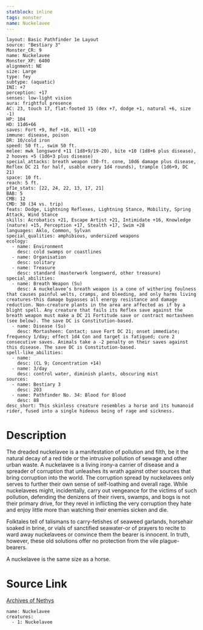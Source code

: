 ```yaml
---
statblock: inline
tags: monster
name: Nuckelavee
---
```

```statblock
layout: Basic Pathfinder 1e Layout
source: "Bestiary 3"
Monster_CR: 9
name: Nuckelavee
Monster_XP: 6400
alignment: NE
size: Large
type: fey
subtype: (aquatic)
INI: +7
perception: +17
senses: low-light vision
aura: frightful presence
AC: 23, touch 17, flat-footed 15 (dex +7, dodge +1, natural +6, size -1)
HP: 104
HD: 11d6+66
saves: Fort +9, Ref +16, Will +10
immune: disease, poison
DR: 10/cold iron
speed: 50 ft., swim 50 ft.
melee: mwk longsword +11 (1d8+9/19-20), bite +10 (1d8+6 plus disease), 2 hooves +5 (1d6+3 plus disease)
special_attacks: breath weapon (30-ft. cone, 10d6 damage plus disease, Reflex DC 21 for half, usable every 1d4 rounds), trample (1d6+9, DC 21)
space: 10 ft.
reach: 5 ft.
pf1e_stats: [22, 24, 22, 13, 17, 21]
BAB: 5
CMB: 12
CMD: 30 (34 vs. trip)
feats: Dodge, Lightning Reflexes, Lightning Stance, Mobility, Spring Attack, Wind Stance
skills: Acrobatics +21, Escape Artist +21, Intimidate +16, Knowledge (nature) +15, Perception +17, Stealth +17, Swim +28
languages: Aklo, Common, Sylvan
special_qualities: amphibious, undersized weapons
ecology:
  - name: Environment
    desc: cold swamps or coastlines
  - name: Organisation
    desc: solitary
  - name: Treasure
    desc: standard (masterwork longsword, other treasure)
special_abilities:
  - name: Breath Weapon (Su)
    desc: A nuckelavee’s breath weapon is a cone of withering foulness that causes painful welts, cramps, and bleeding, and only harms living creatures-this damage bypasses all energy resistance and damage reduction. Non-creature plants in the area are affected as if by a blight spell. Any creature that fails its Reflex save against the breath weapon must make a DC 21 Fortitude save or contract mortasheen (see below). The save DC is Constitution-based.
  - name: Disease (Su)
    desc: Mortasheen: Contact; save Fort DC 21; onset immediate; frequency 1/day; effect 1d4 Con and target is fatigued; cure 2 consecutive saves. Animals take a -2 penalty on their saves against this disease. The save DC is Constitution-based.
spell-like_abilities:
  - name:
    desc: (CL 9; Concentration +14)
  - name: 3/day
    desc: control water, diminish plants, obscuring mist
sources:
  - name: Bestiary 3
    desc: 203
  - name: Pathfinder No. 34: Blood for Blood
    desc: 88
desc_short: This skinless creature resembles a horse and its humanoid rider, fused into a single hideous being of rage and sickness.
```
# Description
The dreaded nuckelavee is a manifestation of pollution and filth, be it the natural decay of a red tide or the intrusive pollution of sewage and other urban waste. A nuckelavee is a living irony-a carrier of disease and a spreader of corruption that unleashes its wrath against other sources that bring corruption into the world. The corruption spread by nuckelavees only serves to further their own sense of self-loathing and overall rage. While nuckelavees might, incidentally, carry out vengeance for the victims of such pollution, defending the denizens of their rivers, swamps, and bogs is not their primary drive, for they revel in inflicting the very corruption they hate and enjoy little more than watching their enemies sicken and die.

Folktales tell of talismans to carry-fetishes of seaweed garlands, horsehair soaked in brine, or vials of sanctified seawater-or of prayers to recite to ward away nuckelavees or convince them the bearer is innocent. In truth, however, these old solutions offer no protection from the vile plague-bearers.

A nuckelavee is the same size as a horse.
# Source Link
[Archives of Nethys](https://aonprd.com/MonsterDisplay.aspx?ItemName=Nuckelavee)
```encounter-table
name: Nuckelavee
creatures:
  - 1: Nuckelavee
```
